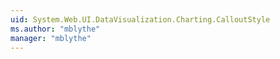 ```yaml
---
uid: System.Web.UI.DataVisualization.Charting.CalloutStyle
ms.author: "mblythe"
manager: "mblythe"
---
```

